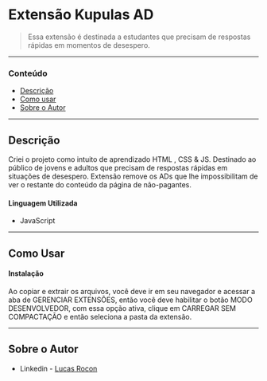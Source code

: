 # Extensão Kupulas AD


> Essa extensão é destinada a estudantes que precisam de respostas rápidas em momentos de desespero.

---

### Conteúdo


- [Descrição](#description)
- [Como usar](#how-to-use)
- [Sobre o Autor](#author-info)

---

## Descrição

Criei o projeto como intuito de aprendizado HTML , CSS & JS.
Destinado ao público de jovens e adultos que precisam de respostas rápidas em situações de desespero.
Extensão remove os ADs que lhe impossibilitam de ver o restante do conteúdo da página de não-pagantes.


#### Linguagem Utilizada

- JavaScript

---

## Como Usar

#### Instalação

Ao copiar e extrair os arquivos, você deve ir em seu navegador e acessar a aba de GERENCIAR EXTENSÕES, então você deve habilitar o botão MODO DESENVOLVEDOR, com essa opção ativa, clique em CARREGAR SEM COMPACTAÇÃO e então seleciona a pasta da extensão.

---

## Sobre o Autor

- Linkedin - [Lucas Rocon](https://www.linkedin.com/in/lucas-rocon-1552ba231/)

